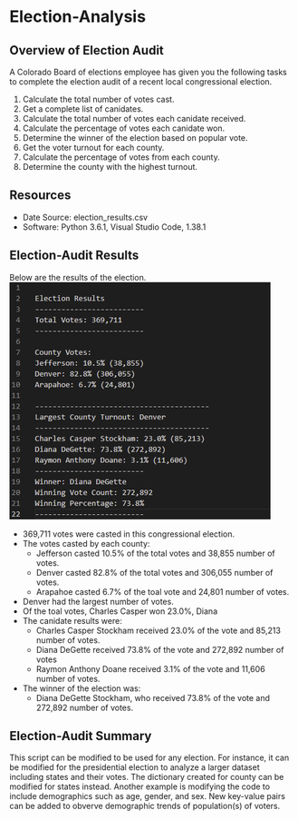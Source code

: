 # Election-Analysis
## Overview of Election Audit
A Colorado Board of elections employee has given you the following tasks to complete the election audit of a recent local congressional election.

1. Calculate the total number of votes cast.
2. Get a complete list of canidates.
3. Calculate the total number of votes each canidate received.
4. Calculate the percentage of votes each canidate won.
5. Determine the winner of the election based on popular vote.
6. Get the voter turnout for each county.
7. Calculate the percentage of votes from each county.
8. Determine the county with the highest turnout.

## Resources
- Date Source: election_results.csv
- Software: Python 3.6.1, Visual Studio Code, 1.38.1

## Election-Audit Results
Below are the results of the election.
![election_results.PNG](https://github.com/jlynw/Election-Analysis/blob/main/Resources/election_results.PNG)

- 369,711 votes were casted in this congressional election.
- The votes casted by each county:
    - Jefferson casted 10.5% of the total votes and 38,855 number of votes.
    - Denver casted 82.8% of the total votes and 306,055 number of votes.
    - Arapahoe casted 6.7% of the toal vote and 24,801 number of votes.
- Denver had the largest number of votes.
- Of the toal votes, Charles Casper won 23.0%, Diana 
- The canidate results were:
    - Charles Casper Stockham received 23.0% of the vote and 85,213 number of votes.
    - Diana DeGette received 73.8% of the vote and 272,892 number of votes
    - Raymon Anthony Doane received 3.1% of the vote and 11,606 number of votes.
- The winner of the election was:
    - Diana DeGette Stockham, who received 73.8% of the vote and 272,892 number of votes.
   
## Election-Audit Summary
This script can be modified to be used for any election. For instance, it can be modified for the presidential election to analyze a larger dataset including states and their votes. The dictionary created for county can be modified for states instead. Another example is modifying the code to include demographics such as age, gender, and sex. New key-value pairs can be added to obverve demographic trends of population(s) of voters. 
